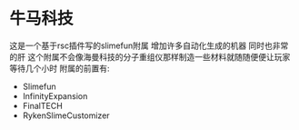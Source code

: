 # 牛马科技
这是一个基于rsc插件写的slimefun附属
增加许多自动化生成的机器
同时也非常的肝
这个附属不会像海曼科技的分子重组仪那样制造一些材料就随随便便让玩家等待几个小时
附属的前置有:
  - Slimefun
  - InfinityExpansion
  - FinalTECH
  - RykenSlimeCustomizer
